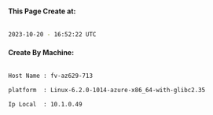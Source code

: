 
   
#### This Page Create at:

```bash

2023-10-20 - 16:52:22 UTC

```

#### Create By Machine:

```bash

Host Name : fv-az629-713

platform  : Linux-6.2.0-1014-azure-x86_64-with-glibc2.35

Ip Local  : 10.1.0.49

```

